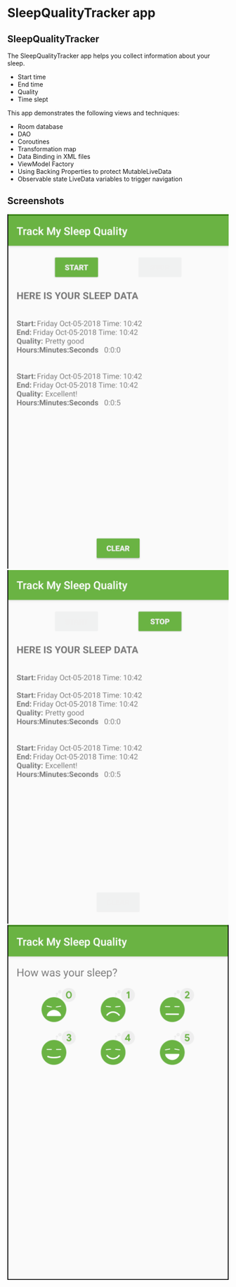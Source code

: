 # SleepQualityTracker app
## SleepQualityTracker

The SleepQualityTracker app helps you collect information about your sleep. 
* Start time
* End time
* Quality
* Time slept

This app demonstrates the following views and techniques:
* Room database
* DAO
* Coroutines
* Transformation map
* Data Binding in XML files
* ViewModel Factory
* Using Backing Properties to protect MutableLiveData
* Observable state LiveData variables to trigger navigation

## Screenshots

![Screenshot1](screenshots/sleep_quality_tracker_start.png)
![Screenshot2](screenshots/sleep_quality_tracker_stop.png)
![Screenshot3](screenshots/sleep_quality_tracker_quality.png)

